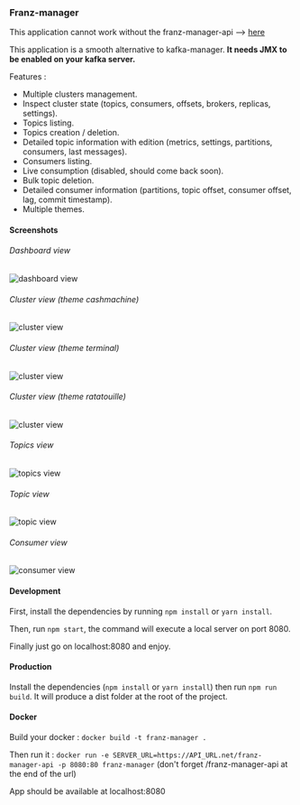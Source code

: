 ### Franz-manager

This application cannot work without the franz-manager-api --> [here](https://github.com/GreenCom-Networks/Franz-manager-api)

This application is a smooth alternative to kafka-manager. **It needs JMX to be enabled on your kafka server.**

Features : 
 - Multiple clusters management.
 - Inspect cluster state (topics, consumers, offsets, brokers, replicas, settings).
 - Topics listing.
 - Topics creation / deletion.
 - Detailed topic information with edition (metrics, settings, partitions, consumers, last messages).
 - Consumers listing.
 - Live consumption (disabled, should come back soon).
 - Bulk topic deletion.
 - Detailed consumer information (partitions, topic offset, consumer offset, lag, commit timestamp).
 - Multiple themes.
 
#### Screenshots

###### Dashboard view
![dashboard view](https://github.com/GreenCom-Networks/Franz-manager/blob/master/demo_assets/dashboard_view.jpg)
###### Cluster view (theme cashmachine)
![cluster view](https://github.com/GreenCom-Networks/Franz-manager/blob/master/demo_assets/cluster_view.jpg)
###### Cluster view (theme terminal)
![cluster view](https://github.com/GreenCom-Networks/Franz-manager/blob/master/demo_assets/cluster_view_terminal.jpg)
###### Cluster view (theme ratatouille)
![cluster view](https://github.com/GreenCom-Networks/Franz-manager/blob/master/demo_assets/cluster_view_ratatouille.jpg)
###### Topics view
![topics view](https://github.com/GreenCom-Networks/Franz-manager/blob/master/demo_assets/topics_view.jpg)
###### Topic view
![topic view](https://github.com/GreenCom-Networks/Franz-manager/blob/master/demo_assets/topic_view.jpg)
###### Consumer view
![consumer view](https://github.com/GreenCom-Networks/Franz-manager/blob/master/demo_assets/consumer_view.jpg)

#### Development

First, install the dependencies by running `npm install` or `yarn install`.

Then, run `npm start`, the command will execute a local server on port 8080.

Finally just go on localhost:8080 and enjoy.

#### Production

Install the dependencies (`npm install` or `yarn install`) then run `npm run build`.
It will produce a dist folder at the root of the project.

#### Docker

Build your docker : `docker build -t franz-manager .`

Then run it : `docker run -e SERVER_URL=https://API_URL.net/franz-manager-api -p 8080:80 franz-manager`
(don't forget /franz-manager-api at the end of the url)

App should be available at localhost:8080
